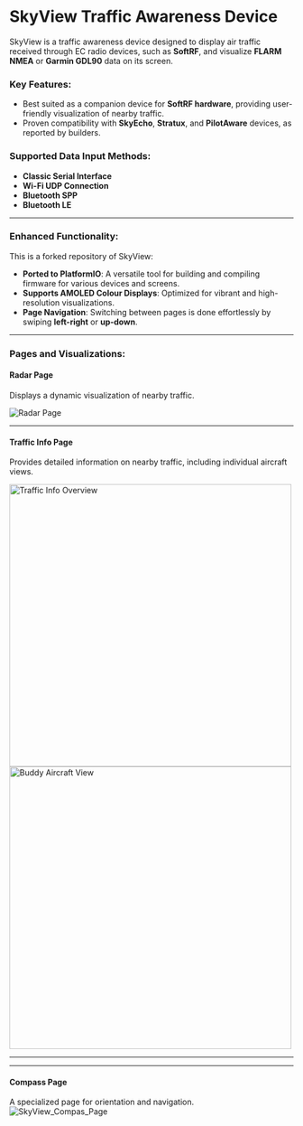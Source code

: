 # SkyView Traffic Awareness Device

SkyView is a traffic awareness device designed to display air traffic received through EC radio devices, such as **SoftRF**, and visualize **FLARM NMEA** or **Garmin GDL90** data on its screen.

### Key Features:
- Best suited as a companion device for **SoftRF hardware**, providing user-friendly visualization of nearby traffic.
- Proven compatibility with **SkyEcho**, **Stratux**, and **PilotAware** devices, as reported by builders.

### Supported Data Input Methods:
- **Classic Serial Interface**
- **Wi-Fi UDP Connection**
- **Bluetooth SPP**
- **Bluetooth LE**

---

### Enhanced Functionality:
This is a forked repository of SkyView:
- **Ported to PlatformIO**: A versatile tool for building and compiling firmware for various devices and screens.
- **Supports AMOLED Colour Displays**: Optimized for vibrant and high-resolution visualizations.
- **Page Navigation**: Switching between pages is done effortlessly by swiping **left-right** or **up-down**.

---

### Pages and Visualizations:

#### **Radar Page**  
Displays a dynamic visualization of nearby traffic.

![Radar Page](https://github.com/user-attachments/assets/2dfefb0a-5a87-4afb-b897-b5b04cc7e7e3)

---

#### **Traffic Info Page**  
Provides detailed information on nearby traffic, including individual aircraft views.

<img src="https://github.com/user-attachments/assets/dbf50cfd-8fea-4adb-9e6a-514a463d0512" alt="Traffic Info Overview" width="500px">

<img src="https://github.com/user-attachments/assets/584c8ca4-b967-43a7-92b8-3858114f6965" alt="Buddy Aircraft View" width="500px">

---


---

#### **Compass Page**  
A specialized page for orientation and navigation.
![SkyView_Compas_Page](https://github.com/user-attachments/assets/9613bb03-ed0b-48e4-b963-74c99b9cf339)

